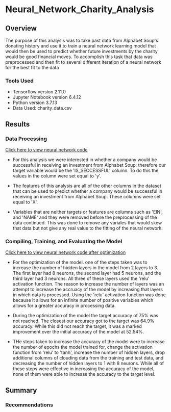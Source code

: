 # Neural_Network_Charity_Analysis

## Overview

The purpose of this analysis was to take past data from Alphabet Soup's donating history and use it to train a neural network learning model that would then be used to predict whether future investments by the charity would be good financial moves. To accomplish this task that data was preprocessed and then fit to several different iteration of a neural network for the best fit to the data

### Tools Used

* Tensorflow version 2.11.0
* Jupyter Notebook version 6.4.12
* Python version 3.7.13
* Data Used: charity_data.csv

## Results

### Data Processing

<a href="https://github.com/cmason1996/Neural_Network_Charity_Analysis/blob/main/AlphabetSoupCharity.ipynb" target="_blank">Click here to view neural network code</a>

* For this analysis we were interested in whether a company would be successful in receiving an investment from Alphabet Soup; therefore our target variable would be the 'IS_SECCESSFUL' column. To do this the values in the column were set equal to 'y'.

* The features of this analysis are all of the other columns in the dataset that can be used to predict whether a company would be successful in receiving an investment from Alphabet Soup. These columns were set equal to 'X'. 

* Variables that are neither targets or features are columns such as 'EIN', and 'NAME' and they were removed before the preprocessing of the data continued. This was done to remove any variales that would skew that data but not give any real value to the fitting of the neural network. 

### Compiling, Training, and Evaluating the Model

<a href="https://github.com/cmason1996/Neural_Network_Charity_Analysis/blob/main/AlphabetSoupCharity_Optimization.ipynb" target="_blank">Click here to view neural network code after optimization</a>

* For the optimization of the model. one of the steps taken was to increase the number of hidden layers in the model from 2 layers to 3. The first layer had 8 neurons, the second layer had 5 neurons, and the third layer had 3 neurons. All three of these layers used the 'relu' activation function. The reason to increase the number of layers was an attempt to increase the accruacy of the model by increasing that layers in which data is processed. Using the 'relu' activation function was done because it allows for an infinite number of positive variables which allows for a greater accuracy in processing data. 

* During the optimization of the model the target accuracy of 75% was not reached. The closest our accuracy got to the target was 64.9% accuracy. While this did not reach the target, it was a marked improvement over the initial accuracy of the model at 52.54%.

* THe steps taken to increase the accuracy of the model were to increase the number of epochs the model trained for, change the activation function from 'relu' to 'tanh', increase the number of hidden layers, drop additional columns of clouding data from the training and test data, and decreasing the number of hidden layers to 1 with 8 neurons. While all of these steps were effective in increasing the accuracy of the model, none of them were able to increase the accuracy to the target level.

## Summary

### Recommendations